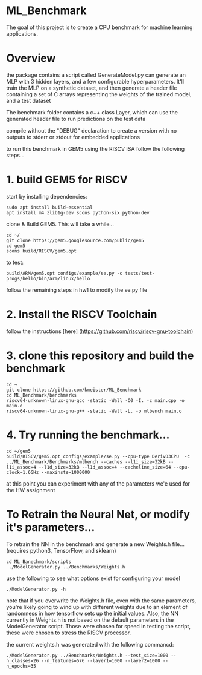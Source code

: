 # ML_Benchmark
The goal of this project is to create a CPU benchmark for machine learning applications.

# Overview
the package contains a script called GenerateModel.py can generate an MLP with 3 hidden layers, and a few configurable hyperparameters. It'll train the MLP on a synthetic dataset, and then generate a header file containing a set of C arrays representing the weights of the trained model, and a test dataset

The benchmark folder contains a c++ class Layer, which can use the generated header file to run predictions on the test data

compile without the "DEBUG" declaration to create a version with no outputs to stderr or stdout for embedded applications

to run this benchmark in GEM5 using the RISCV ISA follow the following steps...

# 1. build GEM5 for RISCV
start by installing dependencies:  
```
sudo apt install build-essential
apt install m4 zlib1g-dev scons python-six python-dev
```
clone & Build GEM5. This will take a while...  
```
cd ~/
git clone https://gem5.googlesource.com/public/gem5
cd gem5
scons build/RISCV/gem5.opt
```
to test:   
```
build/ARM/gem5.opt configs/example/se.py -c tests/test- progs/hello/bin/arm/linux/hello
```
follow the remaining steps in hw1 to modify the se.py file

# 2. Install the RISCV Toolchain
follow the instructions [here] (https://github.com/riscv/riscv-gnu-toolchain)

# 3. clone this repository and build the benchmark
```
cd ~
git clone https://github.com/kmeister/ML_Benchmark
cd ML_Benchmark/benchmarks
riscv64-unknown-linux-gnu-gcc -static -Wall -O0 -I. -c main.cpp -o main.o 
riscv64-unknown-linux-gnu-g++ -static -Wall -L. -o mlbench main.o 
```
# 4. Try running the benchmark...
```
cd ~/gem5
build/RISCV/gem5.opt configs/example/se.py --cpu-type DerivO3CPU  -c  ../ML_Benchmark/Benchmarks/mlbench --caches --l1i_size=32kB --l1i_assoc=4 --l1d_size=32kB --l1d_assoc=4 --cacheline_size=64 --cpu-clock=1.6GHz --maxinsts=1000000
```

at this point you can experiment with any of the parameters we'e used for the HW assignment

# To Retrain the Neural Net, or modify it's parameters... 
To retrain the NN in the benchmark and generate a new Weights.h file... (requires python3, TensorFlow, and sklearn)
```
cd ML_Banechmark/scripts
 ./ModelGenerator.py ../Benchmarks/Weights.h
 ```
use the following to see what options exist for configuring your model
```
./ModelGenerator.py -h 
```
note that if you overwrite the Weights.h file, even with the same parameters, you're likely going to wind up with different weights due to an element of randomness in how tensorflow sets up the initial values. Also, the NN currently in Weights.h is not based on the default parameters in the ModelGenerator script. Those were chosen for speed in testing the script, these were chosen to stress the RISCV processor.

the current weights.h was generated with the following commancd:
```
./ModelGenerator.py ../Benchmarks/Weights.h --test_size=1000 --n_classes=26 --n_features=576 --layer1=1000 --layer2=1000 --n_epochs=35
```
